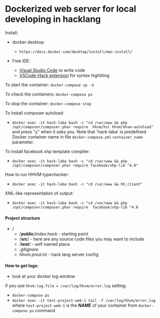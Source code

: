 # Dockerized web server for local developing in hacklang

Install:

- docker desktop:

  - `https://docs.docker.com/desktop/install/mac-install/`

- Free IDE:
  - [Visual Studio Code](https://code.visualstudio.com) to write code
  - [VSCode-Hack extension](https://github.com/slackhq/vscode-hack/) for syntax highliting

To start the container:
`docker-compose up -d`

To check the containers: `docker-compose ps`

To stop the container: `docker-compose stop`

To install composer autoload:

- `docker exec -it hack-laba bash -c "cd /var/www && php /opt/composer/composer.phar require  hhvm/hsl hhvm/hhvm-autoload"` and press "y" when it asks you.
  Note that 'hack-laba' is predefined Docker container name in file `docker-compose.yml` `container_name` parameter.

To install facebook xhp template compiler:

- `docker exec -it hack-laba bash -c "cd /var/www && php /opt/composer/composer.phar require facebook/xhp-lib ^4.0" `

How to run HHVM typechecker:

- `docker exec -it hack-laba bash -c "cd /var/www && hh_client"`

XML-like representation of output:

- `docker exec -it hack-laba bash -c "cd /var/www && php /opt/composer/composer.phar require  facebook/xhp-lib ^4.0`

#### Project structure

- /
  - /**public**/_index.hack_ - starting point
  - /**src**/ - here are any source code files you may want to include
  - /**test**/ - self-named place
  - _.gitignore_
  - _hhvm.prod.ini_ - hack lang server config

#### How to get logs:

- look at your docker log window

if you use `hhvm.log.file = /var/log/hhvm/error.log` setting:

- `docker-compose ps`
- `docker exec -it test-project-web-1 tail -f /var/log/hhvm/error.log` where `test-project-web-1` is the **_NAME_** of your container from `docker-compose ps` command
